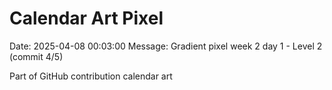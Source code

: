 # Calendar Art Pixel

Date: 2025-04-08 00:03:00
Message: Gradient pixel week 2 day 1 - Level 2 (commit 4/5)

Part of GitHub contribution calendar art
